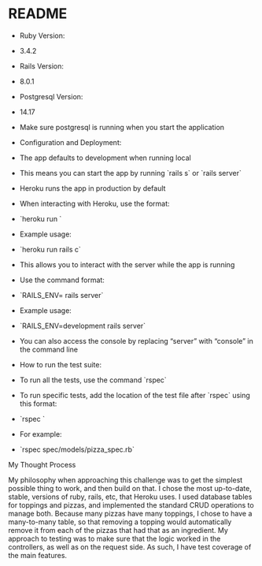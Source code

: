# README
*   Ruby Version:
    

*   3.4.2
    

*   Rails Version:
    

*   8.0.1
    

*   Postgresql Version:
    

*   14.17
    
*   Make sure postgresql is running when you start the application
    

*   Configuration and Deployment:
    

*   The app defaults to development when running local
    

*   This means you can start the app by running \`rails s\` or \`rails server\`
    

*   Heroku runs the app in production by default
    

*   When interacting with Heroku, use the format:
    

*   \`heroku run <command>\`
    

*   Example usage:
    

*   \`heroku run rails c\`
    
*   This allows you to interact with the server while the app is running
    

*   Use the command format:
    

*   \`RAILS\_ENV=<environment> rails server\`
    

*   Example usage:
    

*   \`RAILS\_ENV=development rails server\`
    

*   You can also access the console by replacing “server” with “console” in the command line
    

*   How to run the test suite:
    

*   To run all the tests, use the command \`rspec\`
    
*   To run specific tests, add the location of the test file after \`rspec\` using this format:
    

*   \`rspec <file location>\`
    
*   For example:
    

*   \`rspec spec/models/pizza\_spec.rb\`
    

  

My Thought Process

My philosophy when approaching this challenge was to get the simplest possible thing to work, and then build on that. I chose the most up-to-date, stable, versions of ruby, rails, etc, that Heroku uses. I used database tables for toppings and pizzas, and implemented the standard CRUD operations to manage both. Because many pizzas have many toppings, I chose to have a many-to-many table, so that removing a topping would automatically remove it from each of the pizzas that had that as an ingredient. My approach to testing was to make sure that the logic worked in the controllers, as well as on the request side. As such, I have test coverage of the main features.